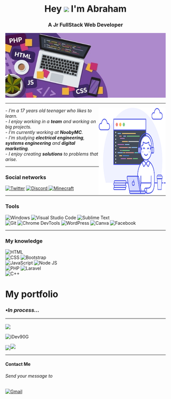 <h1 align="center">Hey <img src="https://media.giphy.com/media/hvRJCLFzcasrR4ia7z/giphy.gif" width="30px"> I'm Abraham</h1>
<h3 align="center">A Jr FullStack Web Developer</h3>
<img src="media/web-development-coding-concept-banner-260nw-1955634814-1-1.jpg" width="2000"/>
<hr/>
<img align="right" src="media/promo-figure-alt.svg" width="210" height="275"/>

<p><i>- I'm a 17 years old teenager who likes to learn.
<br/>- I enjoy working in a <b>team</b> and working on big projects.
<br/>- I'm currently working at <b>NoobyMC</b>.
<br/>- I'm studying <b>electrical engineering</b>, <b>systems engineering</b> and <b>digital marketing</b>.
<br/>- I enjoy creating <b>solutions</b> to problems that arise.
</i></p><hr/>
<h3 align="left">Social networks</h3>
<p align="left">
<a href="https://twitter.com/iFail90G" target="blank">

![Twitter](https://img.shields.io/badge/Twitter-55ACEE?style=for-the-badge&logo=twitter&logoColor=white)</a>
<a href="https://dsc.gg/noobymc" target="blank">
![Discord](https://img.shields.io/badge/Discord-7289DA?style=for-the-badge&logo=discord&logoColor=white)
![Minecraft](https://img.shields.io/badge/Minecraft%20BE-477A1E?style=for-the-badge&logo=minecraft&logoColor=white)
</a>
</p>
<hr><h3 align="left">Tools</h3>

![Windows](https://img.shields.io/badge/Windows%2010-7fba00?style=for-the-badge&logo=windows&logoColor=white)
![Visual Studio Code](https://img.shields.io/badge/Visual%20Studio%20Code-0078D7?style=for-the-badge&logo=visualstudiocode&logoColor=white)
![Sublime Text](https://img.shields.io/badge/Sublime%20Text-FF9800?style=for-the-badge&logo=sublimetext&logoColor=white)<br/>
![Git](https://img.shields.io/badge/Git-F34F29?style=for-the-badge&logo=git&logoColor=white)
![Chrome DevTools](https://img.shields.io/badge/Chrome%20DevTools-1DA462?style=for-the-badge&logo=googlechrome&logoColor=white)
![WordPress](https://img.shields.io/badge/WordPress-00749C?style=for-the-badge&logo=wordpress&logoColor=white)
![Canva](https://img.shields.io/badge/Canva-3DDAD7?style=for-the-badge&logo=canva&logoColor=white)
![Facebook](https://img.shields.io/badge/Facebook%20Marketing-4267B3?style=for-the-badge&logo=facebook&logoColor=white)
<hr/><h3 align="left">My knowledge</h3>

![HTML](https://img.shields.io/badge/HTML-E34C26?style=for-the-badge&logo=html5&logoColor=white)<br/>
![CSS](https://img.shields.io/badge/CSS-264DE4?style=for-the-badge&logo=css3&logoColor=white)
![Bootstrap](https://img.shields.io/badge/BootsTrap-563D7E?style=for-the-badge&logo=bootstrap&logoColor=white)<br/>
![JavaScript](https://img.shields.io/badge/JavaScript-FF9800?style=for-the-badge&logo=javascript&logoColor=white)
![Node JS](https://img.shields.io/badge/Node%20JS-68A063?style=for-the-badge&logo=node.js&logoColor=white)<br/>
![PHP](https://img.shields.io/badge/PHP-787CB5?style=for-the-badge&logo=php&logoColor=white)
![Laravel](https://img.shields.io/badge/Laravel-FB503B?style=for-the-badge&logo=laravel&logoColor=white)<br/>
![C++](https://img.shields.io/badge/C++-044F88?style=for-the-badge&logo=c%2b%2b&logoColor=white)
<h1>My portfolio</h1>
<h3><i>•In process...</i></h3>
<hr/>
<p><img align="center" src="https://github-readme-stats.vercel.app/api?username=idev90g&show_icons=true&title_color=00e7ff&icon_color=fff&text_color=00e7ff&border_color=151515&bg_color=151515&locale=en"/></p>
<p><img align="center" src="https://github-readme-stats.vercel.app/api/top-langs?username=idev90g&show_icons=true&bg_color=151515&text_color=9f9f9f&title_color=fff&border_color=151515&locale=en&layout=compact" alt="iDev90G" /></p>
<p><img align="center" src="https://github-readme-streak-stats.herokuapp.com/?user=iDev90G&theme=black-ice&border=151515"/><img aling="right" src="media/githuh.png"/></p>


<hr/>
<h4 align="left">Contact Me</h4>
<p><h6>Send your message to</h6></p>
<a href="mailto:ifail90contact@gmail.com?subject=Tu Asunto Aquí">

![Gmail](https://img.shields.io/badge/Gmail-BB001B?style=for-the-badge&logo=gmail&logoColor=white)
</a>
